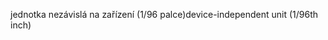 <span data-ttu-id="c9b5f-101">jednotka nezávislá na zařízení (1/96 palce)</span><span class="sxs-lookup"><span data-stu-id="c9b5f-101">device-independent unit (1/96th inch)</span></span>